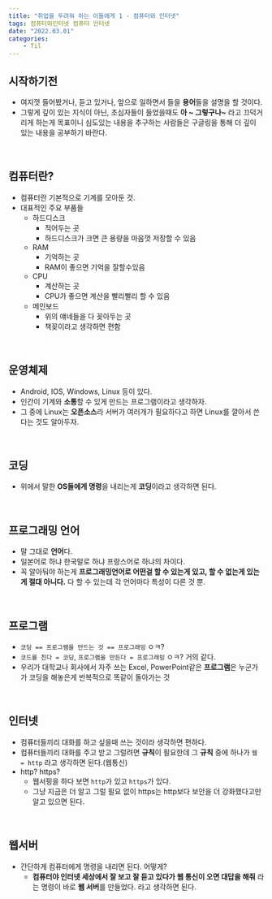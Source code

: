 ```yaml
---
title: "취업을 두려워 하는 이들에게 1 - 컴퓨터와 인터넷"
tags: 컴퓨터와인터넷 컴퓨터 인터넷
date: "2022.03.01"
categories: 
    - Til
---
```


## 시작하기전
- 여지껏 들어봤거나, 듣고 있거나, 앞으로 일하면서 들을 **용어**들을 설명을 할 것이다.
- 그렇게 깊이 있는 지식이 아닌, 초심자들이 들었을때도 **아 ~ 그렇구나~** 라고 끄덕거리게 하는게 목표이니 심도있는 내용을 추구하는 사람들은 구글링을 통해 더 깊이 있는 내용을 공부하기 바란다.

<br>

## 컴퓨터란?
- 컴퓨터란 기본적으로 기계를 모아둔 것.
- 대표적인 주요 부품들
	- 하드디스크
		- 적어두는 곳
		- 하드디스크가 크면 큰 용량을 마음껏 저장할 수 있음
	- RAM
		- 기억하는 곳
		- RAM이 좋으면 기억을 잘할수있음
	- CPU
		- 계산하는 곳
		- CPU가 좋으면 계산을 빨리빨리 할 수 있음
	- 메인보드
		- 위의 얘네들을 다 꽂아두는 곳
		- 책꽂이라고 생각하면 편함

<br>

## 운영체제
- Android, IOS, Windows, Linux 등이 있다.
- 인간이 기계와 **소통**할 수 있게 만드는 프로그램이라고 생각하자.
- 그 중에 Linux는 **오픈소스**라 서버가 여러개가 필요하다고 하면 Linux를 깔아서 쓴다는 것도 알아두자.

<br>

## 코딩
- 위에서 말한 **OS들에게 명령**을 내리는게 **코딩**이라고 생각하면 된다.

<br>

## 프로그래밍 언어
- 말 그대로 **언어**다.
- 일본어로 하냐 한국말로 하냐 프랑스어로 하냐의 차이다.
- 꼭 알아둬야 하는게 **프로그래밍언어로 어떤걸 할 수 있는게 있고, 할 수 없는게 있는게 절대 아니다.** 다 할 수 있는데 각 언어마다 특성이 다른 것 뿐.

<br>

## 프로그램
- `코딩 == 프로그램을 만드는 것 == 프로그래밍` ㅇㅋ?
- `코드를 친다 = 코딩`, `프로그램을 만든다 = 프로그래밍` ㅇㅋ? 거의 같다.
- 우리가 대학교나 회사에서 자주 쓰는 Excel, PowerPoint같은 **프로그램**은 누군가가 코딩을 해놓은게 반복적으로 똑같이 돌아가는 것 

<br>

## 인터넷
- 컴퓨터들끼리 대화를 하고 싶을때 쓰는 것이라 생각하면 편하다.
- 컴퓨터들끼리 대화를 주고 받고 그럴려면 **규칙**이 필요한데 그 **규칙** 중에 하나가 `웹 = http` 라고 생각하면 된다.(웹통신)
- http? https?
	- 웹서핑을 하다 보면 `http`가 있고 `https`가 있다.
	- 그냥 지금은 더 알고 그럴 필요 없이 https는 http보다 보안을 더 강화했다고만 알고 있으면 된다.

<br>

## 웹서버
- 간단하게 컴퓨터에게 명령을 내리면 된다. 어떻게?
	- **컴퓨터야 인터넷 세상에서 잘 보고 잘 듣고 있다가 웹 통신이 오면 대답을 해줘** 라는 명령이 바로 **웹 서버**를 만들었다. 라고 생각하면 된다.